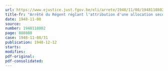 ```yaml
---
url: https://www.ejustice.just.fgov.be/eli/arrete/1948/11/08/1948110802/justel
title-fr: "Arrêté du Régent réglant l'attribution d'une allocation secours aux grands invalides civils de la guerre"
date: 1948-11-08
source:
number: 1948110802
page: 888888
case: 1948-11-08/31
publication: 1948-12-12
starts:
modifies:
pdf-original:
pdf-consolidated:
---
```


